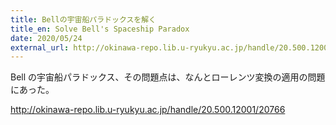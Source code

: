 ```yaml
---
title: Bellの宇宙船パラドックスを解く
title_en: Solve Bell's Spaceship Paradox
date: 2020/05/24
external_url: http://okinawa-repo.lib.u-ryukyu.ac.jp/handle/20.500.12001/24367
---
```

Bell の宇宙船パラドックス、その問題点は、なんとローレンツ変換の適用の問題にあった。



http://okinawa-repo.lib.u-ryukyu.ac.jp/handle/20.500.12001/20766
